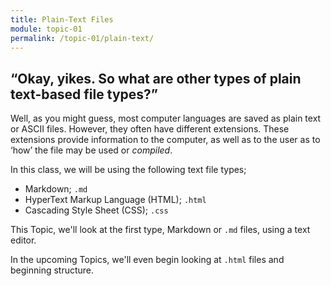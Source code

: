 ```yaml
---
title: Plain-Text Files
module: topic-01
permalink: /topic-01/plain-text/
---
```


<div class="divider-heading"></div>

## “Okay, yikes. So what are other types of plain text-based file types?”

Well, as you might guess, most computer languages are saved as plain text or ASCII files. However, they often have different extensions. These extensions provide information to the computer, as well as to the user as to ‘how’ the file may be used or _compiled_.

In this class, we will be using the following text file types;

- Markdown; `.md`
- HyperText Markup Language (HTML); `.html`
- Cascading Style Sheet (CSS); `.css`

This Topic, we'll look at the first type, Markdown or `.md` files, using a text editor.

In the upcoming Topics, we'll even begin looking at `.html` files and beginning structure.
